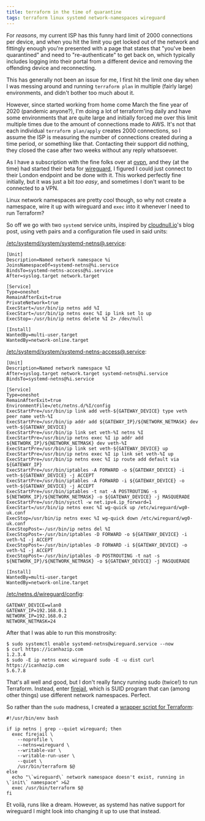 ```yaml
---
title: terraform in the time of quarantine
tags: terraform linux systemd network-namespaces wireguard
---
```


For _reasons_, my current ISP has this funny hard limit of 2000 connections per device, and when you hit the limit you
get locked out of the network and fittingly enough you're presented with a page that states that "you've been
quarantined" and need to "re-authenticate" to get back on, which typically includes logging into their portal from a
different device and removing the offending device and reconnecting.

This has generally not been an issue for me, I first hit the limit one day when I was messing around and running
`terraform plan` in multiple (fairly large) environments, and didn't bother too much about it.

However, since started working from home come March the fine year of 2020 (pandemic anyone?), I'm doing a lot of
terraform'ing daily and have some environments that are quite large and initially forced me over this limit multiple
times due to the amount of connections made to AWS. It's not that each individual `terraform plan/apply` creates 2000
connections, so I assume the ISP is measuring the number of connections created during a time period, or something like
that. Contacting their support did nothing, they closed the case after two weeks without any reply whatsoever.

As I have a subscription with the fine folks over at [ovpn](https://ovpn.com), and they (at the time) had started their
beta for [wireguard](https://wireguard.com), I figured I could just connect to their London endpoint and be done with
it. This worked perfectly fine initially, but it was just a bit _too easy_, and sometimes I don't want to be connected
to a VPN.

Linux network namespaces are pretty cool though, so why not create a namespace, wire it up with wireguard and `exec`
into it whenever I need to run Terraform?

So off we go with two `systemd` service units, inspired by [cloudnull.io]'s blog post, using veth pairs and a
configuration file used in said units:

[/etc/systemd/system/systemd-netns@.service]:

```
[Unit]
Description=Named network namespace %i
JoinsNamespaceOf=systemd-netns@%i.service
BindsTo=systemd-netns-access@%i.service
After=syslog.target network.target

[Service]
Type=oneshot
RemainAfterExit=true
PrivateNetwork=true
ExecStart=/usr/bin/ip netns add %I
ExecStart=/usr/bin/ip netns exec %I ip link set lo up
ExecStop=-/usr/bin/ip netns delete %I 2> /dev/null

[Install]
WantedBy=multi-user.target
WantedBy=network-online.target
```

[/etc/systemd/system/systemd-netns-access@.service]:

```
[Unit]
Description=Named network namespace %I
After=syslog.target network.target systemd-netns@%i.service
BindsTo=systemd-netns@%i.service

[Service]
Type=oneshot
RemainAfterExit=true
EnvironmentFile=/etc/netns.d/%I/config
ExecStartPre=/usr/bin/ip link add veth-${GATEWAY_DEVICE} type veth peer name veth-%I
ExecStartPre=/usr/bin/ip addr add ${GATEWAY_IP}/${NETWORK_NETMASK} dev veth-${GATEWAY_DEVICE}
ExecStartPre=/usr/bin/ip link set veth-%I netns %I
ExecStartPre=/usr/bin/ip netns exec %I ip addr add ${NETWORK_IP}/${NETWORK_NETMASK} dev veth-%I
ExecStartPre=/usr/bin/ip link set veth-${GATEWAY_DEVICE} up
ExecStartPre=/usr/bin/ip netns exec %I ip link set veth-%I up
ExecStartPre=/usr/bin/ip netns exec %I ip route add default via ${GATEWAY_IP}
ExecStartPre=/usr/bin/iptables -A FORWARD -o ${GATEWAY_DEVICE} -i veth-${GATEWAY_DEVICE} -j ACCEPT
ExecStartPre=/usr/bin/iptables -A FORWARD -i ${GATEWAY_DEVICE} -o veth-${GATEWAY_DEVICE} -j ACCEPT
ExecStartPre=/usr/bin/iptables -t nat -A POSTROUTING -s ${NETWORK_IP}/${NETWORK_NETMASK} -o ${GATEWAY_DEVICE} -j MASQUERADE
ExecStartPre=/usr/bin/sysctl -w net.ipv4.ip_forward=1
ExecStart=/usr/bin/ip netns exec %I wg-quick up /etc/wireguard/wg0-uk.conf
ExecStop=/usr/bin/ip netns exec %I wg-quick down /etc/wireguard/wg0-uk.conf
ExecStopPost=-/usr/bin/ip netns del %I
ExecStopPost=-/usr/bin/iptables -D FORWARD -o ${GATEWAY_DEVICE} -i veth-%I -j ACCEPT
ExecStopPost=-/usr/bin/iptables -D FORWARD -i ${GATEWAY_DEVICE} -o veth-%I -j ACCEPT
ExecStopPost=-/usr/bin/iptables -D POSTROUTING -t nat -s ${NETWORK_IP}/${NETWORK_NETMASK} -o ${GATEWAY_DEVICE} -j MASQUERADE

[Install]
WantedBy=multi-user.target
WantedBy=network-online.target
```

[/etc/netns.d/wireguard/config]:

```
GATEWAY_DEVICE=wlan0
GATEWAY_IP=192.168.0.1
NETWORK_IP=192.168.0.2
NETWORK_NETMASK=24
```

After that I was able to run this monstrosity:

```shell
$ sudo systemctl enable systemd-netns@wireguard.service --now
$ curl https://icanhazip.com
1.2.3.4
$ sudo -E ip netns exec wireguard sudo -E -u dist curl https://icanhazip.com
5.6.7.8
```

That's all well and good, but I don't really fancy running sudo (twice!) to run Terraform. Instead, enter [firejail],
which is SUID program that can (among other things) use different network namespaces. Perfect.

So rather than the `sudo` madness, I created a [wrapper script for Terraform]:

```shell
#!/usr/bin/env bash

if ip netns | grep --quiet wireguard; then
  exec firejail \
    --noprofile \
    --netns=wireguard \
    --writable-var \
    --writable-run-user \
    --quiet \
    /usr/bin/terraform $@
else
  echo "\`wireguard\` network namespace doesn't exist, running in \`init\` namespace" >&2
  exec /usr/bin/terraform $@
fi
```

Et voilà, runs like a dream. However, as systemd has native support for wireguard I might look into changing it up to
use that instead.

[cloudnull.io]: https://cloudnull.io/2019/04/running-services-in-network-name-spaces-with-systemd/
[/etc/systemd/system/systemd-netns@.service]: https://github.com/mthssdrbrg/dotfiles/blob/7d9e31c7cd6936ec87077481435db23987b8046a/etc/systemd/system/systemd-netns%40.service
[/etc/systemd/system/systemd-netns-access@.service]: https://github.com/mthssdrbrg/dotfiles/blob/7d9e31c7cd6936ec87077481435db23987b8046a/etc/systemd/system/systemd-netns-access%40.service
[/etc/netns.d/wireguard/config]: https://github.com/mthssdrbrg/dotfiles/blob/7d9e31c7cd6936ec87077481435db23987b8046a/etc/netns.d/wireguard/config
[firejail]: https://firejail.wordpress.com/
[wrapper script for Terraform]: https://github.com/mthssdrbrg/dotfiles/blob/7d9e31c7cd6936ec87077481435db23987b8046a/local/bin/terraform
